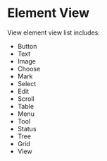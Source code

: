 # Element View

View element view list includes:
- Button
- Text
- Image
- Choose
- Mark
- Select
- Edit
- Scroll
- Table
- Menu
- Tool
- Status
- Tree
- Grid
- View